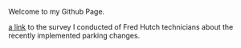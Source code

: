 Welcome to my Github Page.

[a link](https://github.com/user/repo/blob/branch/other_file.md) to the survey I conducted of Fred Hutch technicians about the recently implemented parking changes.
